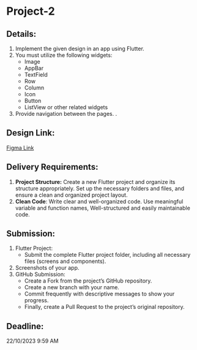 # Project-2

## Details:

1. Implement the given design in an app using Flutter.
2. You must utilize the following widgets:
   - Image
   - AppBar
   - TextField
   - Row
   - Column
   - Icon
   - Button
   - ListView or other related widgets
3. Provide navigation between the pages.
   .

## Design Link:

<a href="https://www.figma.com/file/9X5260T0MpVWxSgGr1f43y/Food-Delivery---Mobile-App-Design-(Community)?type=design&node-id=0%3A1&mode=design&t=vsewM5c2BJ6UKdX7-1"> Figma Link</a>

## Delivery Requirements:

1. **Project Structure:** Create a new Flutter project and organize its structure appropriately. Set up the necessary folders and files, and ensure a clean and organized project layout.
2. **Clean Code**: Write clear and well-organized code. Use meaningful variable and function names, Well-structured and easily maintainable code.

## Submission:

1. Flutter Project:
   - Submit the complete Flutter project folder, including all necessary files (screens and components).
2. Screenshots of your app.
3. GitHub Submission:
   - Create a Fork from the project’s GitHub repository.
   - Create a new branch with your name.
   - Commit frequently with descriptive messages to show your progress.
   - Finally, create a Pull Request to the project’s original repository.

## Deadline:

22/10/2023 9:59 AM
